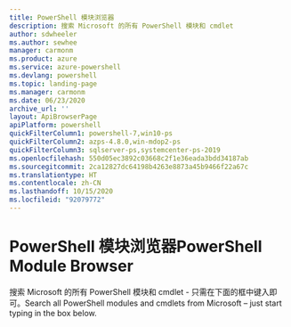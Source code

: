 ```yaml
---
title: PowerShell 模块浏览器
description: 搜索 Microsoft 的所有 PowerShell 模块和 cmdlet
author: sdwheeler
ms.author: sewhee
manager: carmonm
ms.product: azure
ms.service: azure-powershell
ms.devlang: powershell
ms.topic: landing-page
ms.manager: carmonm
ms.date: 06/23/2020
archive_url: ''
layout: ApiBrowserPage
apiPlatform: powershell
quickFilterColumn1: powershell-7,win10-ps
quickFilterColumn2: azps-4.8.0,win-mdop2-ps
quickFilterColumn3: sqlserver-ps,systemcenter-ps-2019
ms.openlocfilehash: 550d05ec3892c03668c2f1e36eada3bdd34187ab
ms.sourcegitcommit: 2ca12827dc64198b4263e8873a45b9466f22a67c
ms.translationtype: HT
ms.contentlocale: zh-CN
ms.lasthandoff: 10/15/2020
ms.locfileid: "92079772"
---
```

# <a name="powershell-module-browser"></a><span data-ttu-id="94833-103">PowerShell 模块浏览器</span><span class="sxs-lookup"><span data-stu-id="94833-103">PowerShell Module Browser</span></span>

<span data-ttu-id="94833-104">搜索 Microsoft 的所有 PowerShell 模块和 cmdlet - 只需在下面的框中键入即可。</span><span class="sxs-lookup"><span data-stu-id="94833-104">Search all PowerShell modules and cmdlets from Microsoft – just start typing in the box below.</span></span>

